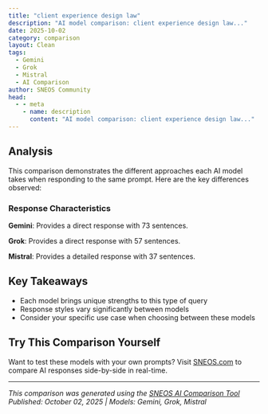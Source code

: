 ```yaml
---
title: "client experience design law"
description: "AI model comparison: client experience design law..."
date: 2025-10-02
category: comparison
layout: Clean
tags:
  - Gemini
  - Grok
  - Mistral
  - AI Comparison
author: SNEOS Community
head:
  - - meta
    - name: description
      content: "AI model comparison: client experience design law..."
---
```


<ChatComparison
  title="client experience design law"
  prompt="client experience design law"
  :responses='{"Gemini": "There isn\u0027t a specific, codified body of law called \u0022Client Experience Design Law.\u0022 However, several existing legal areas *intersect* with and impact how companies design and implement client experiences. Here\u0027s a breakdown of those key areas:\n\n**1. Data Privacy Laws:**\n\n* **General Data Protection Regulation (GDPR):** EU law that governs the processing of personal data of individuals within the EU. Heavily impacts how data is collected, stored, and used in client experience design. Requires consent for data processing, the right to access data, the right to be forgotten, and data security measures.\n* **California Consumer Privacy Act (CCPA) and California Privacy Rights Act (CPRA):** Gives California residents more control over their personal information, including the right to know what personal information is collected, the right to delete personal information, and the right to opt-out of the sale of personal information. Many other states have similar (or are considering similar) legislation.\n* **Other State Privacy Laws:** A growing patchwork of state laws regarding data privacy. Companies need to be aware of the laws in each state where they operate or where their clients reside.\n* **Impact on Client Experience Design:** Companies must be transparent about data collection practices, obtain valid consent, and provide mechanisms for clients to exercise their data rights. This necessitates designing experiences that are privacy-conscious and user-friendly in terms of data management.\n\n**2. Accessibility Laws:**\n\n* **Americans with Disabilities Act (ADA):** Prohibits discrimination based on disability in places of public accommodation, including websites and digital platforms. Requires websites and digital content to be accessible to people with disabilities.\n* **Web Content Accessibility Guidelines (WCAG):** An internationally recognized set of guidelines for making web content more accessible to people with disabilities. Often used as the standard for ADA compliance.\n* **Section 508 of the Rehabilitation Act:** Requires US federal agencies to make their electronic and information technology accessible to people with disabilities. Often serves as a benchmark for accessibility standards.\n* **Impact on Client Experience Design:** Websites, apps, and other digital interfaces must be designed to be usable by individuals with visual, auditory, motor, or cognitive impairments. This includes things like providing alt text for images, captioning videos, and ensuring keyboard navigation.\n\n**3. Consumer Protection Laws:**\n\n* **Federal Trade Commission Act (FTC Act):** Prohibits unfair or deceptive acts or practices in commerce. This can apply to misleading advertising, false claims, and deceptive pricing practices.\n* **State Consumer Protection Laws (e.g., Unfair Competition Law):** Similar to the FTC Act, these laws protect consumers from unfair or deceptive business practices at the state level.\n* **Truth in Advertising Laws:** Require advertising to be truthful and non-misleading.\n* **Impact on Client Experience Design:** Companies must be truthful and transparent in their marketing materials and product descriptions. They must avoid making false claims or exaggerating the benefits of their products or services. Clear pricing and terms of service are crucial.\n\n**4. Contract Law:**\n\n* **Formation of Contracts:** Agreements between companies and clients are subject to contract law. Clear and unambiguous terms of service are essential.\n* **Breach of Contract:** Failure to fulfill contractual obligations can result in legal action.\n* **Impact on Client Experience Design:** The client experience should align with the terms of the contract. Clear communication about expectations and service levels is crucial. Resolving disputes fairly and efficiently is important to maintain positive client relationships.\n\n**5. Intellectual Property Law:**\n\n* **Copyright Law:** Protects original works of authorship, including website content, software, and marketing materials.\n* **Trademark Law:** Protects brand names, logos, and other identifying marks.\n* **Patent Law:** Protects inventions.\n* **Trade Secret Law:** Protects confidential business information.\n* **Impact on Client Experience Design:** Companies must ensure that they are not infringing on the intellectual property rights of others. They must also protect their own intellectual property. This is especially relevant when using third-party content or developing new technologies.\n\n**6. Data Security and Cybersecurity Laws:**\n\n* **State Data Breach Notification Laws:** Require businesses to notify individuals when their personal information has been compromised in a data breach. Vary by state.\n* **Cybersecurity Regulations (e.g., HIPAA for healthcare, GLBA for financial institutions):** Specific regulations that govern data security practices for certain industries.\n* **Impact on Client Experience Design:** Security measures must be integrated into the design of websites, apps, and other digital interfaces to protect client data. Data breach preparedness is also key. A poor security experience can severely damage client trust.\n\n**7. Industry-Specific Regulations:**\n\n* Depending on the industry (e.g., healthcare, finance, education), there may be additional regulations that impact client experience design. For example, healthcare companies must comply with HIPAA privacy rules when designing patient portals. Financial institutions must adhere to GLBA requirements for protecting customer financial information.\n* **Impact on Client Experience Design:** These regulations require specific functionality and design considerations to protect sensitive information and ensure compliance.\n\n**How These Laws Impact Client Experience Designers:**\n\nClient experience designers need to be aware of these legal considerations and work with legal counsel to ensure that their designs are compliant. This includes:\n\n* **Integrating privacy and security into the design process.**\n* **Conducting accessibility audits.**\n* **Reviewing marketing materials for accuracy and truthfulness.**\n* **Ensuring that terms of service are clear and understandable.**\n* **Protecting intellectual property rights.**\n* **Staying up-to-date on changes in the law.**\n\n**In summary, while \u0022Client Experience Design Law\u0022 is not a formal legal area, designers *must* understand and comply with existing laws related to data privacy, accessibility, consumer protection, contract law, intellectual property, and data security. Failure to do so can result in legal liability and damage to a company\u0027s reputation.**\n\nIt is *highly recommended* to consult with legal professionals to ensure compliance with all applicable laws and regulations. This is particularly important when dealing with sensitive data or designing experiences for regulated industries.\n", "Grok": "It seems like you\u0027re asking about \u0022client experience design law,\u0022 which might be a combination of concepts related to client experience design (often referred to as customer experience or CX design) and legal principles or regulations that govern it. Since this is not a well-defined term, I\u0027ll break it down into relevant components and provide clarity based on context. If you meant something more specific, please provide additional details.\n\n### 1. **What is Client Experience Design?**\nClient Experience Design (or Customer Experience Design) refers to the process of creating and optimizing interactions between a business and its clients or customers to ensure satisfaction, loyalty, and engagement. It encompasses everything from initial contact, service delivery, user interface design (if digital), and post-service support. The goal is to make every touchpoint seamless, enjoyable, and valuable for the client.\n\nIn a business or legal context, client experience design might refer to how law firms, legal services, or other professional services structure their interactions with clients to build trust, ensure clarity, and improve satisfaction. For example, a law firm might focus on transparent communication, user-friendly billing systems, or accessible legal advice.\n\n### 2. **Legal Aspects of Client Experience Design**\nIf you\u0027re referring to \u0022law\u0022 in the context of client experience design, it could relate to:\n - **Regulations and Compliance**: Laws or regulations that govern how businesses design customer experiences, especially in regulated industries like law, finance, or healthcare. For instance:\n - **Data Privacy Laws**: Laws like GDPR (General Data Protection Regulation) in the EU or CCPA (California Consumer Privacy Act) in the U.S. regulate how businesses collect, store, and use client data in designing personalized experiences.\n - **Accessibility Laws**: Regulations like the Americans with Disabilities Act (ADA) in the U.S. mandate that digital and physical experiences (e.g., websites or offices) be accessible to people with disabilities.\n - **Consumer Protection Laws**: Laws that protect clients from deceptive practices in marketing or service design, ensuring that the client experience is not misleading or harmful.\n - **Ethical Considerations**: Lawyers and law firms are bound by ethical rules (e.g., client confidentiality, conflict of interest rules) that impact how they design client experiences.\n - **Contractual Obligations**: Client experience design in legal services often involves clear communication of terms, fees, and expectations, which are governed by contracts and professional standards.\n\n### 3. **Client Experience Design in the Legal Industry**\nIf you\u0027re specifically interested in how law firms or legal professionals design client experiences, this is an emerging focus area. Traditionally, legal services were not client-centric, but with increasing competition and client expectations, many firms are adopting CX principles:\n - **Simplified Communication**: Breaking down complex legal jargon into understandable language for clients.\n - **Technology Integration**: Offering client portals, online scheduling, or virtual consultations to improve accessibility.\n - **Feedback Mechanisms**: Gathering client feedback to improve services and address pain points.\n - **Personalization**: Tailoring interactions to the specific needs of a client (e.g., providing updates in a preferred format or language).\n\n### 4. **Intersection of Design and Law**\nIf you meant laws or principles governing design practices (e.g., UX/UI design for clients), consider:\n - **Intellectual Property**: Copyright or trademark laws that protect unique design elements of a client experience (e.g., a proprietary app interface).\n - **Liability Issues**: If a poorly designed client experience leads to harm or loss (e.g., a flawed digital platform causing data breaches), legal liability may arise.\n\n### 5. **Possible Interpretation: Legal Design**\nYou might also be referring to \u0022Legal Design,\u0022 an innovative field that overlaps with client experience. Legal Design applies design thinking to improve legal services and systems. It focuses on making legal processes, documents, and interactions more user-friendly and accessible for clients. Examples include:\n - Redesigning contracts to be visually clear and easy to understand.\n - Creating intuitive digital tools for legal self-help.\n - Streamlining client onboarding processes in law firms.\n\nLegal Design often integrates client experience principles to ensure that legal services meet user needs while remaining compliant with regulations.\n\n### Next Steps\nIf you\u0027re looking for something more specific (e.g., laws governing customer experience design, client experience in a law firm, or a particular regulation), please clarify. I can also dive deeper into:\n - Legal design frameworks or case studies.\n - Specific privacy or accessibility laws impacting client experience.\n - Best practices for client experience in the legal industry.\n\nLet me know how you\u0027d like to proceed!", "Mistral": "Client experience design in the context of law involves creating a seamless, efficient, and satisfying journey for clients as they interact with legal services. This process focuses on understanding client needs, streamlining processes, and enhancing communication to ensure that clients feel valued and well-served. Here are some key aspects of client experience design in the legal field:\n\n### 1. **Understanding Client Needs**\n - **Client Personas:** Develop detailed profiles of your typical clients to understand their needs, preferences, and pain points.\n - **Feedback Mechanisms:** Implement systems for collecting client feedback to continuously improve services.\n\n### 2. **Streamlined Processes**\n - **Onboarding:** Simplify the client onboarding process with clear instructions, easy-to-complete forms, and automated follow-ups.\n - **Case Management:** Use case management software to track progress, set reminders, and ensure that all tasks are completed on time.\n - **Documentation:** Provide clients with easy access to their documents and case updates through secure portals.\n\n### 3. **Enhanced Communication**\n - **Clear and Timely Updates:** Keep clients informed about the status of their cases with regular updates.\n - **Multiple Channels:** Offer multiple communication channels (email, phone, video calls, in-person meetings) to suit client preferences.\n - **Transparency:** Be transparent about fees, timelines, and potential outcomes to build trust.\n\n### 4. **Technology Integration**\n - **Client Portals:** Provide clients with a secure portal where they can access documents, track case progress, and communicate with their legal team.\n - **Automation:** Use automation tools to handle routine tasks, freeing up time for more complex legal work.\n - **Virtual Meetings:** Offer virtual meetings to accommodate clients who prefer remote interactions.\n\n### 5. **Personalized Service**\n - **Tailored Solutions:** Offer personalized legal solutions that address the unique needs of each client.\n - **Empathy and Support:** Ensure that legal professionals are trained to provide empathetic and supportive service, especially in sensitive cases.\n\n### 6. **Continuous Improvement**\n - **Data Analysis:** Use data analytics to identify areas for improvement in client service.\n - **Training and Development:** Provide ongoing training for legal staff to enhance their client service skills.\n - **Innovation:** Stay updated with the latest trends and technologies in legal services to continually improve the client experience.\n\n### 7. **Ethical Considerations**\n - **Confidentiality:** Ensure that all client information is handled with the utmost confidentiality.\n - **Compliance:** Adhere to all legal and ethical standards to maintain client trust and professional integrity.\n\n### 8. **Client Education**\n - **Resource Library:** Provide clients with access to a resource library that includes FAQs, legal guides, and other educational materials.\n - **Workshops and Seminars:** Offer workshops and seminars to educate clients on legal topics relevant to their needs.\n\n### 9. **Post-Service Follow-Up**\n - **Follow-Up Communication:** Maintain contact with clients after their case is resolved to ensure they are satisfied and to address any lingering concerns.\n - **Referral Programs:** Encourage satisfied clients to refer others, and offer incentives for referrals.\n\n### 10. **Cultural Sensitivity**\n - **Diverse Staff:** Ensure that your legal team is diverse and culturally sensitive to better serve a diverse client base.\n - **Language Services:** Offer translation and interpretation services to accommodate clients who speak different languages.\n\nBy focusing on these aspects, law firms can create a client experience that is not only efficient and effective but also empathetic and supportive, ultimately leading to higher client satisfaction and loyalty."}' 
  published-date="03:14"
/>

## Analysis

This comparison demonstrates the different approaches each AI model takes when responding to the same prompt. Here are the key differences observed:

### Response Characteristics

**Gemini**: Provides a direct response with 73 sentences. 

**Grok**: Provides a direct response with 57 sentences. 

**Mistral**: Provides a detailed response with 37 sentences. 

## Key Takeaways

- Each model brings unique strengths to this type of query
- Response styles vary significantly between models
- Consider your specific use case when choosing between these models

## Try This Comparison Yourself

Want to test these models with your own prompts? Visit [SNEOS.com](https://sneos.com) to compare AI responses side-by-side in real-time.

---

*This comparison was generated using the [SNEOS AI Comparison Tool](https://sneos.com)*
*Published: October 02, 2025 | Models: Gemini, Grok, Mistral*
